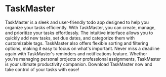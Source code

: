 <h1> TaskMaster </h1>

TaskMaster is a sleek and user-friendly todo app designed to help you organize your tasks efficiently. With TaskMaster, you can create, manage, and prioritize your tasks effortlessly. The intuitive interface allows you to quickly add new tasks, set due dates, and categorize them with customizable tags. TaskMaster also offers flexible sorting and filtering options, making it easy to focus on what's important. Never miss a deadline again with TaskMaster's reminders and notifications feature. Whether you're managing personal projects or professional assignments, TaskMaster is your ultimate productivity companion. Download TaskMaster now and take control of your tasks with ease!